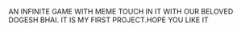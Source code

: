 AN INFINITE GAME WITH MEME TOUCH IN IT WITH OUR BELOVED DOGESH BHAI. IT IS MY FIRST PROJECT.HOPE YOU LIKE IT
